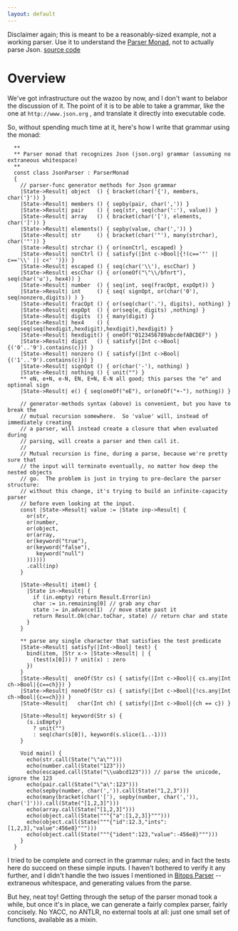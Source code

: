 ```yaml
---
layout: default
---
```


Disclaimer again; this is meant to be a reasonably-sized example, not a working parser.  Use it to understand the [Parser Monad](/wiki/Parser_Monad.html), not to actually parse Json. [source code](/wiki/source_code.html)

Overview
===
We've got infrastructure out the wazoo by now, and I don't want to belabor the discussion of it.  The point of it is to be able to take a grammar, like the one at `http://www.json.org` , and translate it directly into executable code.

So, without spending much time at it, here's how I write that grammar using the monad:


```
  **
  ** Parser monad that recognizes Json (json.org) grammar (assuming no extraneous whitespace)
  **
  const class JsonParser : ParserMonad
  {
    // parser-func generator methods for Json grammar
    |State->Result| object  () { bracket(char('{'), members, char('}')) }
    |State->Result| members () { sepby(pair, char(',')) }
    |State->Result| pair    () { seq(str, seq(char(':'), value)) }
    |State->Result| array   () { bracket(char('['), elements, char(']')) }
    |State->Result| elements() { sepby(value, char(',')) }
    |State->Result| str     () { bracket(char('"'), many(strchar), char('"')) }
    |State->Result| strchar () { or(nonCtrl, escaped) }
    |State->Result| nonCtrl () { satisfy(|Int c->Bool|{!(c=='"' || c=='\\' || c<' ')}) }
    |State->Result| escaped () { seq(char('\\'), escChar) }
    |State->Result| escChar () { or(oneOf("\"\\/bfnrt"), seq(char('u'), hex4)) }
    |State->Result| number  () { seq(int, seq(fracOpt, expOpt)) }
    |State->Result| int     () { seq( signOpt, or(char('0'), seq(nonzero,digits)) ) }
    |State->Result| fracOpt () { or(seq(char('.'), digits), nothing) }
    |State->Result| expOpt  () { or(seq(e, digits) ,nothing) }
    |State->Result| digits  () { many(digit) }
    |State->Result| hex4    () { seq(seq(seq(hexdigit,hexdigit),hexdigit),hexdigit) }
    |State->Result| hexdigit() { oneOf("0123456789abcdefABCDEF") }
    |State->Result| digit   () { satisfy(|Int c->Bool|{('0'..'9').contains(c)}) }
    |State->Result| nonzero () { satisfy(|Int c->Bool|{('1'..'9').contains(c)}) }
    |State->Result| signOpt () { or(char('-'), nothing) }
    |State->Result| nothing () { unit("") }
    ** eN, e+N, e-N, EN, E+N, E-N all good; this parses the "e" and optional sign
    |State->Result| e() { seq(oneOf("eE"), or(oneOf("+-"), nothing)) }
```

```
    // generator-methods syntax (above) is convenient, but you have to break the
    // mutual recursion somewhere.  So 'value' will, instead of immediately creating
    // a parser, will instead create a closure that when evaluated during
    // parsing, will create a parser and then call it.
    //
    // Mutual recursion is fine, during a parse, because we're pretty sure that
    // the input will terminate eventually, no matter how deep the nested objects
    // go.  The problem is just in trying to pre-declare the parser structure:
    // without this change, it's trying to build an infinite-capacity parser
    // before even looking at the input.
    const |State->Result| value := |State inp->Result| {
      or(str,
      or(number,
      or(object,
      or(array,
      or(keyword("true"),
      or(keyword("false"),
         keyword("null")
      ))))))
      .call(inp)
    }
```

```
    |State->Result| item() {
      |State in->Result| {
        if (in.empty) return Result.Error(in)
        char := in.remaining[0] // grab any char
        state := in.advance(1)  // move state past it
        return Result.Ok(char.toChar, state) // return char and state
      }
    }
```

```
    ** parse any single character that satisfies the test predicate
    |State->Result| satisfy(|Int->Bool| test) {
      bind(item, |Str x-> |State->Result| | {
        (test(x[0])) ? unit(x) : zero
      })
    }
    |State->Result|  oneOf(Str cs) { satisfy(|Int c->Bool|{ cs.any|Int ch->Bool|{c==ch}}) }
    |State->Result| noneOf(Str cs) { satisfy(|Int c->Bool|{!cs.any|Int ch->Bool|{c==ch}}) }
    |State->Result|   char(Int ch) { satisfy(|Int c->Bool|{ch == c}) }
```

```
    |State->Result| keyword(Str s) {
      (s.isEmpty)
        ? unit("")
        : seq(char(s[0]), keyword(s.slice(1..-1)))
    }
```

```
    Void main() {
      echo(str.call(State("\"a\"")))
      echo(number.call(State("123")))
      echo(escaped.call(State("\\uabcd123"))) // parse the unicode, ignore the 123
      echo(pair.call(State("\"a\":123")))
      echo(sepby(number, char(',')).call(State("1,2,3")))
      echo(many(bracket(char('['), sepby(number, char(',')), char(']'))).call(State("[1,2,3]")))
      echo(array.call(State("[1,2,3]")))
      echo(object.call(State("""{"a":[1,2,3]}""")))
      echo(object.call(State("""{"id":12.3,"ints":[1,2,3],"value":456e8}""")))
      echo(object.call(State("""{"ident":123,"value":-456e8}""")))
    }
  }
```
I tried to be complete and correct in the grammar rules; and in fact the tests here do succeed on these simple inputs.  I haven't bothered to verify it any further, and I didn't handle the two issues I mentioned in [Bitops Parser](/wiki/Bitops_Parser.html) -- extraneous whitespace, and generating values from the parse.

But hey, neat toy!  Getting through the setup of the parser monad took a while, but once it's in place, we can generate a fairly complex parser, fairly concisely.  No YACC, no ANTLR, no external tools at all: just one small set of functions, available as a mixin.
